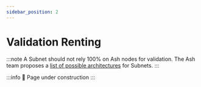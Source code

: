 ```yaml
---
sidebar_position: 2
---
```


# Validation Renting

:::note
A Subnet should not rely 100% on Ash nodes for validation. The Ash team proposes a [list of possible architectures](./possible-architectures) for Subnets.
:::

:::info
🚧 Page under construction
:::
